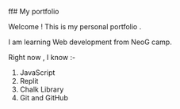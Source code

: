 ff# My portfolio

Welcome ! This is my personal portfolio .

I am learning Web development from NeoG camp.

Right now , I know :-

1. JavaScript
1. Replit
1. Chalk Library
1. Git and GitHub